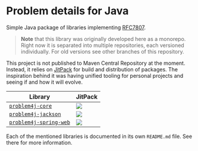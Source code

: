 # Problem details for Java

Simple Java package of libraries implementing [RFC7807][rfc7807].

> **Note** that this library was originally developed here as a monorepo. Right now it is separated into multiple
> repositories, each versioned individually. For old versions see other branches of this repository.

This project is not published to Maven Central Repository at the moment. Instead, it relies on [JitPack][jitpack] for
build and distribution of packages. The inspiration behind it was having unified tooling for personal projects and
seeing if and how it will evolve.

| Library                                        | JitPack                                                                                                          |
|------------------------------------------------|------------------------------------------------------------------------------------------------------------------|
| [`problem4j-core`][problem4j-core]             | [![](https://jitpack.io/v/malczuuu/problem4j-core.svg)](https://jitpack.io/#malczuuu/problem4j-core)             |
| [`problem4j-jackson`][problem4j-jackson]       | [![](https://jitpack.io/v/malczuuu/problem4j-jackson.svg)](https://jitpack.io/#malczuuu/problem4j-jackson)       |
| [`problem4j-spring-web`][problem4j-spring-web] | [![](https://jitpack.io/v/malczuuu/problem4j-spring-web.svg)](https://jitpack.io/#malczuuu/problem4j-spring-web) |

Each of the mentioned libraries is documented in its own `README.md` file. See there for more information.

[rfc7807]: https://tools.ietf.org/html/rfc7807

[jitpack]: https://jitpack.io/

[jackson]: https://github.com/FasterXML/jackson

[problem4j-core]: https://github.com/malczuuu/problem4j-core

[problem4j-jackson]: https://github.com/malczuuu/problem4j-jackson

[problem4j-spring-web]: https://github.com/malczuuu/problem4j-spring-web

